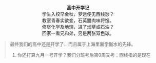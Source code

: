 <center><strong>高中开学记</strong><br/>学生入校早金秋，梦远便无西线愁？<br/>教室青春实欲变，石英腊肉味将馊。<br/>修尽化学及地理，进了烟草或石油？<br/>回家一看兄和弟，另是两张双色球。</center>

> 最终我们的高中还是开学了，而且属于上海里面学衡水的先锋。
> 1. 你还打算九月一号开学？我们分班考后第0周又考；西线指的是现在
<!--stackedit_data:
eyJoaXN0b3J5IjpbMTQ5NTg0MjI0MiwtMTUyMjA5NTczMSwtMT
UxNjc1ODMzNF19
-->